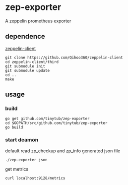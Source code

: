 # zep-exporter

A zeppelin prometheus exporter

## dependence

[zeppelin-client](https://github.com/Qihoo360/zeppelin-client/tree/master/manager)

```
git clone https://github.com/Qihoo360/zeppelin-client
cd zeppelin-client/third
git submodule init
git submodule update
cd ..
make
```

## usage

### build

```
go get github.com/tinytub/zep-exporter
cd $GOPATH/src/github.com/tinytub/zep-exporter
go build
```
### start deamon

default read zp_checkup and zp_info generated json file

```
./zep-exporter json
```

get metrics

```
curl localhost:9128/metrics
```
